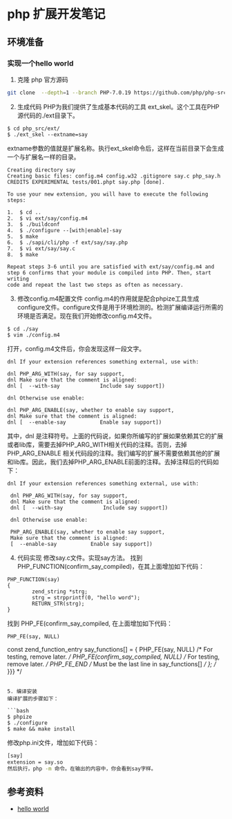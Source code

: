 # php 扩展开发笔记

## 环境准备

###  实现一个hello world

1. 克隆 php 官方源码

```bash
git clone  --depth=1 --branch PHP-7.0.19 https://github.com/php/php-src.git
```

2. 生成代码
PHP为我们提供了生成基本代码的工具 ext_skel。这个工具在PHP源代码的./ext目录下。

```
$ cd php_src/ext/
$ ./ext_skel --extname=say
```
extname参数的值就是扩展名称。执行ext_skel命令后，这样在当前目录下会生成一个与扩展名一样的目录。

```
Creating directory say
Creating basic files: config.m4 config.w32 .gitignore say.c php_say.h CREDITS EXPERIMENTAL tests/001.phpt say.php [done].

To use your new extension, you will have to execute the following steps:

1.  $ cd ..
2.  $ vi ext/say/config.m4
3.  $ ./buildconf
4.  $ ./configure --[with|enable]-say
5.  $ make
6.  $ ./sapi/cli/php -f ext/say/say.php
7.  $ vi ext/say/say.c
8.  $ make

Repeat steps 3-6 until you are satisfied with ext/say/config.m4 and
step 6 confirms that your module is compiled into PHP. Then, start writing
code and repeat the last two steps as often as necessary.
```

3. 修改config.m4配置文件
config.m4的作用就是配合phpize工具生成configure文件。configure文件是用于环境检测的。检测扩展编译运行所需的环境是否满足。现在我们开始修改config.m4文件。

```
$ cd ./say
$ vim ./config.m4
```

打开，config.m4文件后，你会发现这样一段文字。

```
dnl If your extension references something external, use with:

dnl PHP_ARG_WITH(say, for say support,
dnl Make sure that the comment is aligned:
dnl [  --with-say             Include say support])

dnl Otherwise use enable:

dnl PHP_ARG_ENABLE(say, whether to enable say support,
dnl Make sure that the comment is aligned:
dnl [  --enable-say           Enable say support])
```

其中，dnl 是注释符号。上面的代码说，如果你所编写的扩展如果依赖其它的扩展或者lib库，需要去掉PHP_ARG_WITH相关代码的注释。否则，去掉 PHP_ARG_ENABLE 相关代码段的注释。我们编写的扩展不需要依赖其他的扩展和lib库。因此，我们去掉PHP_ARG_ENABLE前面的注释。去掉注释后的代码如下：

```
dnl If your extension references something external, use with:

 dnl PHP_ARG_WITH(say, for say support,
 dnl Make sure that the comment is aligned:
 dnl [  --with-say             Include say support])

 dnl Otherwise use enable:

 PHP_ARG_ENABLE(say, whether to enable say support,
 Make sure that the comment is aligned:
 [  --enable-say           Enable say support])
```

4. 代码实现
修改say.c文件。实现say方法。
找到PHP_FUNCTION(confirm_say_compiled)，在其上面增加如下代码：

```
PHP_FUNCTION(say)
{
        zend_string *strg;
        strg = strpprintf(0, "hello word");
        RETURN_STR(strg);
}
```
找到 PHP_FE(confirm_say_compiled, 在上面增加如下代码：

```
PHP_FE(say, NULL)

```
const zend_function_entry say_functions[] = {
     PHP_FE(say, NULL)       /* For testing, remove later. */
     PHP_FE(confirm_say_compiled,    NULL)       /* For testing, remove later. */
     PHP_FE_END  /* Must be the last line in say_functions[] */
 };
 /* }}} */

```

5. 编译安装
编译扩展的步骤如下：

```bash
$ phpize
$ ./configure
$ make && make install
```
修改php.ini文件，增加如下代码：

```bash
[say]
extension = say.so
然后执行，php -m 命令。在输出的内容中，你会看到say字样。
```

## 参考资料
- [hello world](https://www.bo56.com/php7%E6%89%A9%E5%B1%95%E5%BC%80%E5%8F%91%E4%B9%8Bhello-word/)